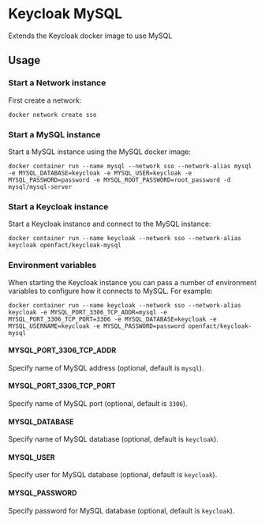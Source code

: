 # Keycloak MySQL

Extends the Keycloak docker image to use MySQL

## Usage

### Start a Network instance

First create a network:

    docker network create sso

### Start a MySQL instance

Start a MySQL instance using the MySQL docker image:

    docker container run --name mysql --network sso --network-alias mysql -e MYSQL_DATABASE=keycloak -e MYSQL_USER=keycloak -e MYSQL_PASSWORD=password -e MYSQL_ROOT_PASSWORD=root_password -d mysql/mysql-server

### Start a Keycloak instance

Start a Keycloak instance and connect to the MySQL instance:

    docker container run --name keycloak --network sso --network-alias keycloak openfact/keycloak-mysql

### Environment variables

When starting the Keycloak instance you can pass a number of environment variables to configure how it connects to MySQL. For example:

    docker container run --name keycloak --network sso --network-alias keycloak -e MYSQL_PORT_3306_TCP_ADDR=mysql -e MYSQL_PORT_3306_TCP_PORT=3306 -e MYSQL_DATABASE=keycloak -e MYSQL_USERNAME=keycloak -e MYSQL_PASSWORD=password openfact/keycloak-mysql

#### MYSQL_PORT_3306_TCP_ADDR

Specify name of MySQL address (optional, default is `mysql`).

#### MYSQL_PORT_3306_TCP_PORT

Specify name of MySQL port (optional, default is `3306`).

#### MYSQL_DATABASE

Specify name of MySQL database (optional, default is `keycloak`).

#### MYSQL_USER

Specify user for MySQL database (optional, default is `keycloak`).

#### MYSQL_PASSWORD

Specify password for MySQL database (optional, default is `keycloak`).